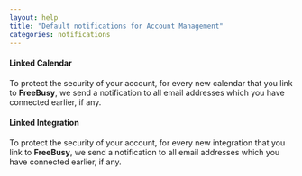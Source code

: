 ```yaml
---
layout: help
title: "Default notifications for Account Management"
categories: notifications
---
```


#### Linked Calendar
To protect the security of your account, for every new calendar that you link to **FreeBusy**, we send a notification to all email addresses which you have connected earlier, if any.

#### Linked Integration
To protect the security of your account, for every new integration that you link to **FreeBusy**, we send a notification to all email addresses which you have connected earlier, if any.